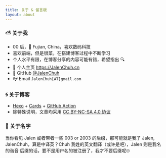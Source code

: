 ```yaml
---
title: 关于 & 留言板
layout: about
---
```


### ⛅️ 关于我

- 00 后，📍 Fujian, China，喜欢数码科技
- 喜欢前端，但是很菜，在搭建博客过程中不断学习
- 个人水平有限，在博客分享的内容可能有错，希望指出 🔍
- 🍌 个人主页 https://JalenChuh.cn
- 🐙 GitHub [@JalenChuh](https://github.com/jalenchuh)
- 📪 Email `JalenChuh[AT]gmail.com`

### 🌀 关于博客

- [Hexo](https://hexo.io/zh-cn) + [Cards](https://github.com/ChrAlpha/hexo-theme-cards) + [GitHub Action](https://github.com/features/actions)
- 除特殊说明，文章均采用 [CC BY-NC-SA 4.0 协议](https://creativecommons.org/licenses/by-nc-sa/4.0/deed.zh)

### 📛 关于名字

当你看见 Jalen 或者带者一些 003 or 2003 的后缀，那可能就是我了
Jalen, JalenChuh，算是中译英？Chuh 我姓的英文翻译（或许是吧），Jalen 则是我名的谐音
后缀的话，要不是用户名的被注册了，我才不要后缀呢🙄
